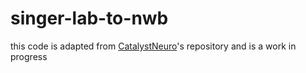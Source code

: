 # singer-lab-to-nwb
this code is adapted from [CatalystNeuro](https://github.com/catalystneuro/nwb-conversion-tools)'s repository and is a work in progress

